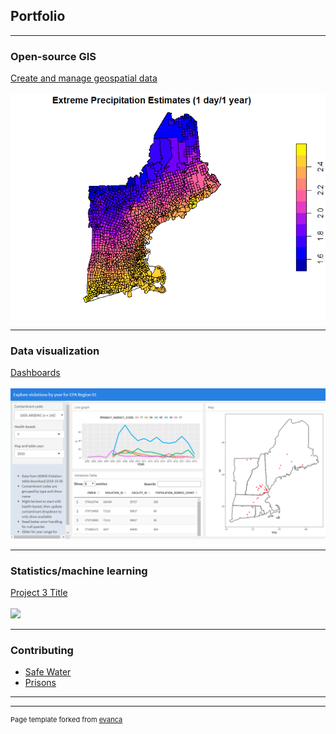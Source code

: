 ## Portfolio

---

### Open-source GIS

[Create and manage geospatial data](/projectpages/repo_spatial)
<br><br>
<img src="images/cosubs_rainfall_thumbnail.png?raw=true"/>

---

### Data visualization

[Dashboards](/projectpages/repo_dataviz)
<br><br>
<img src="images/dashboard1_thumbnail.png?raw=true"/>

---

### Statistics/machine learning

[Project 3 Title](http://example.com/)
<br><br>
<img src="images/dummy_thumbnail.jpg?raw=true"/>

---

### Contributing

- [Safe Water](https://github.com/jsecol/safe-water)
- [Prisons](https://github.com/jsecol/prisons)

---




---
<p style="font-size:11px">Page template forked from <a href="https://github.com/evanca/quick-portfolio">evanca</a></p>
<!-- Remove above link if you don't want to attibute -->

